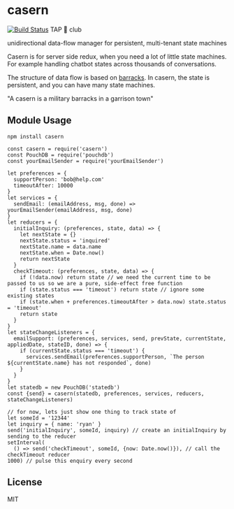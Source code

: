 # casern

[![Build Status](https://secure.travis-ci.org/ryanramage/casern.svg?branch=master)](http://travis-ci.org/ryanramage/casern) TAP 💯 club

unidirectional data-flow manager for persistent, multi-tenant state machines

Casern is for server side redux, when you need a lot of little state machines. For example handling chatbot states across thousands of conversations.

The structure of data flow is based on [barracks](https://www.npmjs.com/package/barracks). In casern, the state is persistent, and you can have many state machines.

"A casern is a military barracks in a garrison town"

## Module Usage

```
npm install casern
```

```
const casern = require('casern')
const PouchDB = require('pouchdb')
const yourEmailSender = require('yourEmailSender')

let preferences = {
  supportPerson: 'bob@help.com'
  timeoutAfter: 10000
}
let services = {
  sendEmail: (emailAddress, msg, done) => yourEmailSender(emailAddress, msg, done)
}
let reducers = {
  initialInquiry: (preferences, state, data) => {
    let nextState = {}
    nextState.status = 'inquired'
    nextState.name = data.name
    nextState.when = Date.now()
    return nextState
  }
  checkTimeout: (preferences, state, data) => {
    if (!data.now) return state // we need the current time to be passed to us so we are a pure, side-effect free function
    if (state.status === 'timeout') return state // ignore some existing states
    if (state.when + preferences.timeoutAfter > data.now) state.status = 'timeout'
    return state
  }
}
let stateChangeListeners = {
  emailSupport: (preferences, services, send, prevState, currentState, appliedDate, stateID, done) => {
    if (currentState.status === 'timeout') {
      services.sendEmail(preferences.supportPerson, `The person ${currentState.name} has not responded`, done)
    }
  }
}
let statedb = new PouchDB('statedb')
const {send} = casern(statedb, preferences, services, reducers, stateChangeListeners)

// for now, lets just show one thing to track state of
let someId = '12344'
let inquiry = { name: 'ryan' }
send('initialInquiry', someId, inquiry) // create an initialInquiry by sending to the reducer
setInterval(
  () => send('checkTimeout', someId, {now: Date.now()}), // call the checkTimeout reducer
1000) // pulse this enquiry every second

```

## License

MIT
